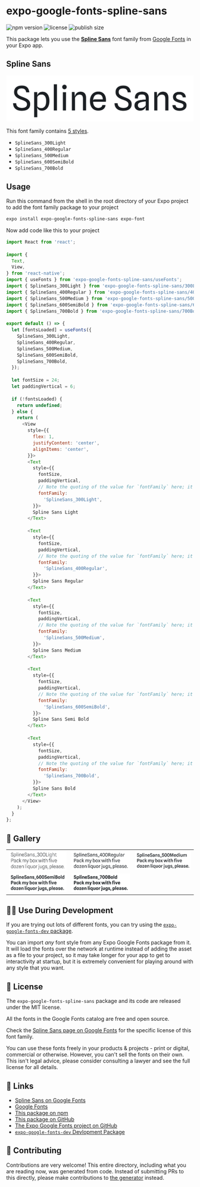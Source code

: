 # expo-google-fonts-spline-sans

![npm version](https://flat.badgen.net/npm/v/expo-google-fonts-spline-sans)
![license](https://flat.badgen.net/github/license/expo/google-fonts)
![publish size](https://flat.badgen.net/packagephobia/install/expo-google-fonts-spline-sans)

This package lets you use the [**Spline Sans**](https://fonts.google.com/specimen/Spline+Sans) font family from [Google Fonts](https://fonts.google.com/) in your Expo app.

## Spline Sans

![Spline Sans](./font-family.png)

This font family contains [5 styles](#-gallery).

- `SplineSans_300Light`
- `SplineSans_400Regular`
- `SplineSans_500Medium`
- `SplineSans_600SemiBold`
- `SplineSans_700Bold`

## Usage

Run this command from the shell in the root directory of your Expo project to add the font family package to your project
```sh
expo install expo-google-fonts-spline-sans expo-font
```

Now add code like this to your project
```js
import React from 'react';

import {
  Text,
  View,
} from 'react-native';
import { useFonts } from 'expo-google-fonts-spline-sans/useFonts';
import { SplineSans_300Light } from 'expo-google-fonts-spline-sans/300Light';
import { SplineSans_400Regular } from 'expo-google-fonts-spline-sans/400Regular';
import { SplineSans_500Medium } from 'expo-google-fonts-spline-sans/500Medium';
import { SplineSans_600SemiBold } from 'expo-google-fonts-spline-sans/600SemiBold';
import { SplineSans_700Bold } from 'expo-google-fonts-spline-sans/700Bold';

export default () => {
  let [fontsLoaded] = useFonts({
    SplineSans_300Light,
    SplineSans_400Regular,
    SplineSans_500Medium,
    SplineSans_600SemiBold,
    SplineSans_700Bold,
  });

  let fontSize = 24;
  let paddingVertical = 6;

  if (!fontsLoaded) {
    return undefined;
  } else {
    return (
      <View
        style={{
          flex: 1,
          justifyContent: 'center',
          alignItems: 'center',
        }}>
        <Text
          style={{
            fontSize,
            paddingVertical,
            // Note the quoting of the value for `fontFamily` here; it expects a string!
            fontFamily:
              'SplineSans_300Light',
          }}>
          Spline Sans Light
        </Text>

        <Text
          style={{
            fontSize,
            paddingVertical,
            // Note the quoting of the value for `fontFamily` here; it expects a string!
            fontFamily:
              'SplineSans_400Regular',
          }}>
          Spline Sans Regular
        </Text>

        <Text
          style={{
            fontSize,
            paddingVertical,
            // Note the quoting of the value for `fontFamily` here; it expects a string!
            fontFamily:
              'SplineSans_500Medium',
          }}>
          Spline Sans Medium
        </Text>

        <Text
          style={{
            fontSize,
            paddingVertical,
            // Note the quoting of the value for `fontFamily` here; it expects a string!
            fontFamily:
              'SplineSans_600SemiBold',
          }}>
          Spline Sans Semi Bold
        </Text>

        <Text
          style={{
            fontSize,
            paddingVertical,
            // Note the quoting of the value for `fontFamily` here; it expects a string!
            fontFamily:
              'SplineSans_700Bold',
          }}>
          Spline Sans Bold
        </Text>
      </View>
    );
  }
};

```

## 🔡 Gallery


||||
|-|-|-|
|![SplineSans_300Light](.//300Light/SplineSans_300Light.ttf.png)|![SplineSans_400Regular](.//400Regular/SplineSans_400Regular.ttf.png)|![SplineSans_500Medium](.//500Medium/SplineSans_500Medium.ttf.png)||
|![SplineSans_600SemiBold](.//600SemiBold/SplineSans_600SemiBold.ttf.png)|![SplineSans_700Bold](.//700Bold/SplineSans_700Bold.ttf.png)|||


## 👩‍💻 Use During Development

If you are trying out lots of different fonts, you can try using the [`expo-google-fonts-dev` package](https://github.com/freeboub/google-fonts/tree/master/font-packages/dev#readme).

You can import *any* font style from any Expo Google Fonts package from it. It will load the fonts
over the network at runtime instead of adding the asset as a file to your project, so it may take longer
for your app to get to interactivity at startup, but it is extremely convenient
for playing around with any style that you want.

## 📖 License

The `expo-google-fonts-spline-sans` package and its code are released under the MIT license.

All the fonts in the Google Fonts catalog are free and open source.

Check the [Spline Sans page on Google Fonts](https://fonts.google.com/specimen/Spline+Sans) for the specific license of this font family.

You can use these fonts freely in your products & projects - print or digital, commercial or otherwise. However, you can't sell the fonts on their own. This isn't legal advice, please consider consulting a lawyer and see the full license for all details.

## 🔗 Links

- [Spline Sans on Google Fonts](https://fonts.google.com/specimen/Spline+Sans)
- [Google Fonts](https://fonts.google.com/)
- [This package on npm](https://www.npmjs.com/package/expo-google-fonts-spline-sans)
- [This package on GitHub](https://github.com/freeboub/google-fonts/tree/master/font-packages/spline-sans)
- [The Expo Google Fonts project on GitHub](https://github.com/freeboub/google-fonts)
- [`expo-google-fonts-dev` Devlopment Package](https://github.com/freeboub/google-fonts/tree/master/font-packages/dev)

## 🤝 Contributing

Contributions are very welcome! This entire directory, including what you are reading now, was generated from code. Instead of submitting PRs to this directly, please make contributions to [the generator](https://github.com/freeboub/google-fonts/tree/master/packages/generator) instead.

